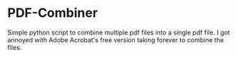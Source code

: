 # PDF-Combiner
Simple python script to combine multiple pdf files into a single pdf file. I got annoyed with Adobe Acrobat's free version taking forever to combine the files.
